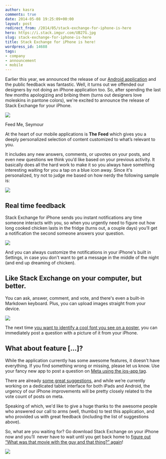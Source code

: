 ```yaml
---
author: kasra
comments: true
date: 2014-05-08 19:25:09+00:00
layout: post
redirect_from: /2014/05/stack-exchange-for-iphone-is-here
hero: https://i.stack.imgur.com/UB27G.jpg
slug: stack-exchange-for-iphone-is-here
title: Stack Exchange for iPhone is here!
wordpress_id: 14688
tags:
- company
- announcement
- mobile
---
```


Earlier this year, we announced the release of our [Android application](http://blog.stackoverflow.com/2014/01/stack-exchange-for-android-is-here/) and the public feedback was fantastic. Well, it turns out we offended our designers by not doing an iPhone application too. So, after spending the last few months apologizing and bribing them (turns out designers love moleskins in pantone colors), we're excited to announce the release of Stack Exchange for your iPhone.

[![](https://i.stack.imgur.com/gbyay.png)](https://itunes.apple.com/us/app/stack-exchange/id871299723)


Feed Me, Seymour




At the heart of our mobile applications is **The Feed** which gives you a deeply personalized selection of content customized to what’s relevant to you.




It includes any new answers, comments, or upvotes on your posts, and even new questions we think you’d like based on your previous activity. It basically does all the hard work to make it so you always have something interesting waiting for you a tap on a blue icon away. Since it's personalized, try not to judge me based on how nerdy the following sample is:




![](https://i.stack.imgur.com/3evjS.png)





## Real time feedback




Stack Exchange for iPhone sends you instant notifications any time someone interacts with you, so when you urgently need to figure out how long cooked chicken lasts in the fridge (turns out, a couple days) you’ll get a notification the second someone answers your question.


![](https://i.stack.imgur.com/47NTm.png)

And you can always customize the notifications in your iPhone's built in Settings, in case you don't want to get a message in the middle of the night (and end up dreaming of chicken).


## Like Stack Exchange on your computer, but better.




You can ask, answer, comment, and vote, and there's even a built-in Markdown keyboard. Plus, you can upload images straight from your device.




![](https://i.stack.imgur.com/ZuFS8.png)


The next time [you want to identify a cool font you see on a poster](http://blog.stackoverflow.com/2014/04/podcast-57-we-just-saw-this-on-florp/), you can immediately post a question with a picture of it from your iPhone.


## What about feature [...]?


While the application currently has some awesome features, it doesn't have everything. If you find something wrong or missing, please let us know. Use your fancy new app to post a question on [Meta using the ios-app tag](http://meta.stackexchange.com/tags/ios-app).


There are already [some great suggestions](http://meta.stackexchange.com/questions/tagged/ios-app+feature-request+-status-completed?sort=votes), and while we’re currently working on a dedicated tablet interface for both iPads and Android, the urgency of our iPhone improvements will be pretty closely related to the vote count of posts on meta.




Speaking of which, we'd like to give a huge thanks to the awesome people who answered our call to arms (well, thumbs) to test this application, and who provided us with great feedback (including the list of suggestions above).




So, what are you waiting for? Go download Stack Exchange on your iPhone now and you’ll  never have to wait until you get back home to [figure out “What was that movie with the guy and that thing?” again](http://movies.stackexchange.com/questions/tagged/identify-this-movie)!




[![](https://i.stack.imgur.com/gbyay.png)](https://itunes.apple.com/us/app/stack-exchange/id871299723)
